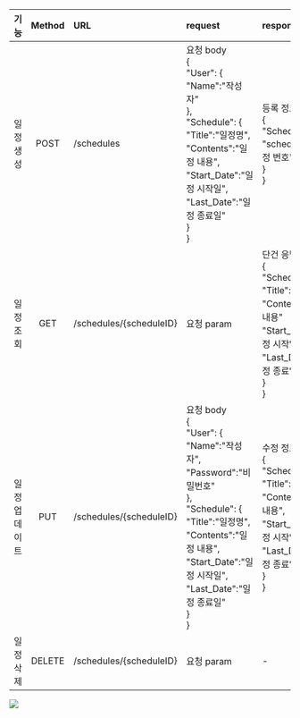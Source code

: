 |   기능    | Method | URL                     | request                                                                                                                                                                                     | response                                                                                                                           |  상태코드  |
|:-------:|:------:|:------------------------|:--------------------------------------------------------------------------------------------------------------------------------------------------------------------------------------------|:-----------------------------------------------------------------------------------------------------------------------------------|:------:|
|  일정 생성  |  POST  | /schedules              | 요청 body<br>{<br>"User": {<br>"Name":"작성자"<br>},<br>"Schedule": {<br>"Title":"일정명",<br>"Contents":"일정 내용",<br>"Start_Date":"일정 시작일",<br>"Last_Date":"일정 종료일"<br>}<br>}                      | 등록 정보 <br>{<br>"Schedule": {<br>"scheduleID":"일정 번호"<br>}<br>}                                                                     | 200:정상 |
|  일정 조회  |  GET   | /schedules/{scheduleID} | 요청 param                                                                                                                                                                                    | 단건 응답 정보<br>{<br>"Schedule": {<br>"Title":"일정명",<br>"Contents":"일정 내용"<br>"Start_Date":"일정 시작일",<br>"Last_Date":"일정 종료일"<br>}<br>} | 200:정상 |
| 일정 업데이트 |  PUT   | /schedules/{scheduleID} | 요청 body<br>{<br>"User": {<br>"Name":"작성자",<br>"Password":"비밀번호"<br>},<br>"Schedule": {<br>"Title":"일정명",<br>"Contents":"일정 내용",<br>"Start_Date":"일정 시작일",<br>"Last_Date":"일정 종료일"<br>}<br>} | 수정 정보<br>{<br>"Schedule": {<br>"Title":"일정명",<br>"Contents":"일정 내용",<br>"Start_Date":"일정 시작일",<br>"Last_Date":"일정 종료일"<br>}<br>}   | 200:정상 |
|  일정 삭제  | DELETE | /schedules/{scheduleID} | 요청 param                                                                                                                                                                                    | -                                                                                                                                  | 200:정상 |

![](https://velog.velcdn.com/images/deabaind/post/71d8eaa4-47dd-40ad-8ef7-9890caf6db8c/image.png)

